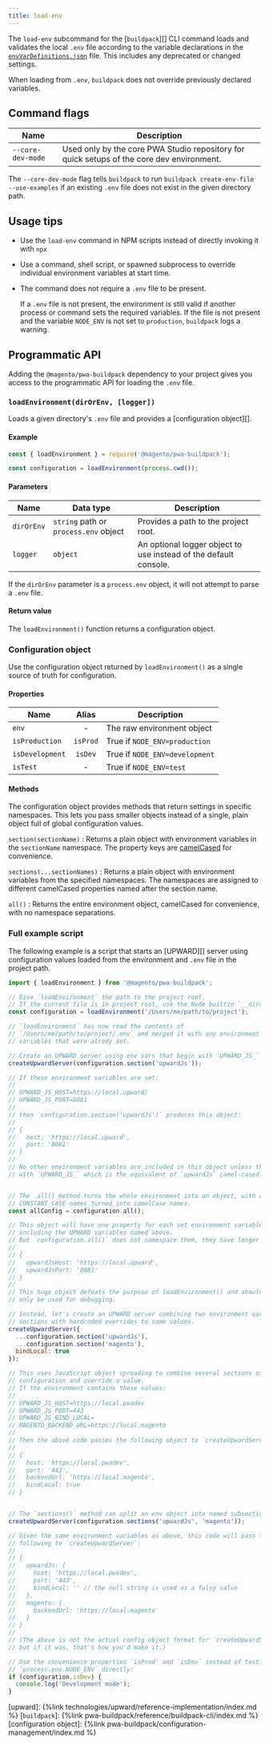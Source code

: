```yaml
---
title: load-env
---
```


The `load-env` subcommand for the [`buildpack`][] CLI command loads and validates the local `.env` file according to the variable declarations in the [`envVarDefinitions.json`][] file.
This includes any deprecated or changed settings.

When loading from `.env`, `buildpack` does not override previously declared variables.

## Command flags

| Name              | Description                                                                               |
| ----------------- | ----------------------------------------------------------------------------------------- |
| `--core-dev-mode` | Used only by the core PWA Studio repository for quick setups of the core dev environment. |

The `--core-dev-mode` flag tells `buildpack` to run `buildpack create-env-file --use-examples` if an existing `.env` file does not exist in the given directory path.

## Usage tips

-   Use the `load-env` command in NPM scripts instead of directly invoking it with `npx`
-   Use a command, shell script, or spawned subprocess to override individual environment variables at start time.
-   The command does not require a `.env` file to be present.

    If a `.env` file is not present, the environment is still valid if another process or command sets the required variables.
    If the file is not present and the variable `NODE_ENV` is not set to `production`, `buildpack` logs a warning.

## Programmatic API

Adding the `@magento/pwa-buildpack` dependency to your project gives you access to the programmatic API for loading the `.env` file.

### `loadEnvironment(dirOrEnv, [logger])`

Loads a given directory's `.env` file and provides a [configuration object][].

#### Example

```js
const { loadEnvironment } = require('@magento/pwa-buildpack');

const configuration = loadEnvironment(process.cwd());
```

#### Parameters

| Name       | Data type                             | Description                                                      |
| ---------- | ------------------------------------- | ---------------------------------------------------------------- |
| `dirOrEnv` | `string` path or `process.env` object | Provides a path to the project root.                             |
| `logger`   | `object`                              | An optional logger object to use instead of the default console. |

If the `dirOrEnv` parameter is a `process.env` object, it will not attempt to parse a `.env` file.

#### Return value

The `loadEnvironment()` function returns a configuration object.

### Configuration object

Use the configuration object returned by `loadEnvironment()` as a single source of truth for configuration.

#### Properties

| Name            |  Alias   | Description                    |
| --------------- | :------: | ------------------------------ |
| `env`           |    -     | The raw environment object     |
| `isProduction`  | `isProd` | True if `NODE_ENV=production`  |
| `isDevelopment` | `isDev`  | True if `NODE_ENV=development` |
| `isTest`        |    -     | True if `NODE_ENV=test`        |

#### Methods

The configuration object provides methods that return settings in specific namespaces.
This lets you pass smaller objects instead of a single, plain object full of global configuration values.

`section(sectionName)`
: Returns a plain object with environment variables in the `sectionName` namespace.
The property keys are [camelCased][] for convenience.

`sections(...sectionNames)`
: Returns a plain object with environment variables from the specified namespaces.
The namespaces are assigned to different camelCased properties named after the section name.

`all()`
: Returns the entire environment object, camelCased for convenience, with no namespace separations.

### Full example script

The following example is a script that starts an [UPWARD][] server using configuration values loaded from the environment and `.env` file in the project path.

```js
import { loadEnvironment } from '@magento/pwa-buildpack';

// Give `loadEnvironment` the path to the project root.
// If the current file is in project root, use the Node builtin `__dirname`.
const configuration = loadEnvironment('/Users/me/path/to/project');

// `loadEnvironment` has now read the contents of
// `/Users/me/path/to/project/.env` and merged it with any environment
// variables that were alredy set.

// Create an UPWARD server using env vars that begin with `UPWARD_JS_`
createUpwardServer(configuration.section('upwardJs'));

// If these environment variables are set:
//
// UPWARD_JS_HOST=https://local.upward/
// UPWARD_JS_PORT=8081
//
// then `configuration.section('upwardJs')` produces this object:
//
// {
//   host: 'https://local.upward',
//   port: '8081'
// }
//
// No other environment variables are included in this object unless they begin
// with `UPWARD_JS_` which is the equivalent of `upwardJs` camel-cased.


// The .all() method turns the whole environment into an object, with all
// CONSTANT_CASE names turned into camelCase names.
const allConfig = configuration.all();

// This object will have one property for each set environment variable,
// including the UPWARD variables named above.
// But `configuration.all()` does not namespace them, they have longer names:
//
// {
//   upwardJsHost: 'https://local.upward',
//   upwardJsPort: '8081'
// }
//
// This huge object defeats the purpose of loadEnvironment() and should
// only be used for debugging.

// Instead, let's create an UPWARD server combining two environment variable
// sections with hardcoded overrides to some values.
createUpwardServer({
  ...configuration.section('upwardJs'),
  ...configuration.section('magento'),
  bindLocal: true
});

// This uses JavaScript object spreading to combine several sections of
// configuration and override a value.
// If the environment contains these values:
//
// UPWARD_JS_HOST=https://local.pwadev
// UPWARD_JS_PORT=443
// UPWARD_JS_BIND_LOCAL=
// MAGENTO_BACKEND_URL=https://local.magento
//
// Then the above code passes the following object to `createUpwardServer`:
//
// {
//   host: 'https://local.pwadev',
//   port: '443',
//   backendUrl: 'https://local.magento',
//   bindLocal: true
// }


// The `sections()` method can split an env object into named subsections:
createUpwardServer(configuration.sections('upwardJs', 'magento'));

// Given the same environment variables as above, this code will pass the
// following to `createUpwardServer`:
//
// {
//   upwardJs: {
//     host: 'https://local.pwadev',
//     port: '443',
//     bindLocal: '' // the null string is used as a falsy value
//   },
//   magento: {
//     backendUrl: 'https://local.magento'
//   }
// }
//
// (The above is not the actual config object format for `createUpwardServer`,
// but if it was, that's how you'd make it.)

// Use the convenience properties `isProd` and `isDev` instead of testing
// `process.env.NODE_ENV` directly:
if (configuration.isDev) {
  console.log('Development mode');
}
```

[upward]: {%link technologies/upward/reference-implementation/index.md %}
[`buildpack`]: {%link pwa-buildpack/reference/buildpack-cli/index.md %}
[configuration object]: {%link pwa-buildpack/configuration-management/index.md %}

[`envvardefinitions.json`]: https://github.com/magento/pwa-studio/blob/develop/packages/pwa-buildpack/envVarDefinitions.json
[camelcased]: https://npmjs.com/package/camelspace
